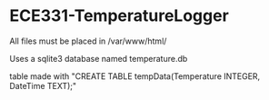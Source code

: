 # ECE331-TemperatureLogger

All files must be placed in /var/www/html/

Uses a sqlite3 database named temperature.db

table made with "CREATE TABLE tempData(Temperature INTEGER, DateTime TEXT);"
